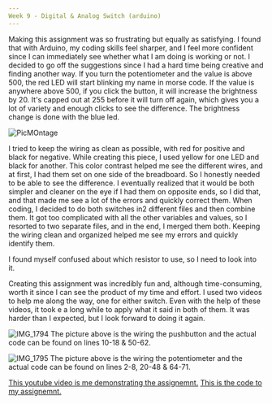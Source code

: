```yaml
---
Week 9 - Digital & Analog Switch (arduino)
---
```


Making this assignment was so frustrating but equally as satisfying. I found that with Arduino, my coding skills feel sharper, and I feel more confident since I can immediately see whether what I am doing is working or not. I decided to go off the suggestions since I had a hard time being creative and finding another way. If you turn the potentiometer and the value is above 500, the red LED will start blinking my name in morse code. If the value is anywhere above 500, if you click the button, it will increase the brightness by 20. It's capped out at 255 before it will turn off again, which gives you a lot of variety and enough clicks to see the difference. The brightness change is done with the blue led.

![PicMOntage](https://user-images.githubusercontent.com/98391104/161433480-7b37fdda-6360-4112-abc7-6bce2aa799ab.jpeg)

I tried to keep the wiring as clean as possible, with red for positive and black for negative. While creating this piece, I used yellow for one LED and black for another. This color contrast helped me see the different wires, and at first, I had them set on one side of the breadboard. So I honestly needed to be able to see the difference. I eventually realized that it would be both simpler and cleaner on the eye if I had them on opposite ends, so I did that, and that made me see a lot of the errors and quickly correct them. When coding, I decided to do both switches in2 different files and then combine them. It got too complicated with all the other variables and values, so I resorted to two separate files, and in the end, I merged them both. Keeping the wiring clean and organized helped me see my errors and quickly identify them.

I found myself confused about which resistor to use, so I need to look into it.

Creating this assignment was incredibly fun and, although time-consuming, worth it since I can see the product of my time and effort. I used two videos to help me along the way, one for either switch. Even with the help of these videos, it took e a long while to apply what it said in both of them. It was harder than I expected, but I look forward to doing it again. 

![IMG_1794](https://user-images.githubusercontent.com/98391104/161432810-ff5e5155-bede-4439-9341-358deece3b0e.jpg)
The picture above is the wiring the pushbutton and the actual code can be found on lines 10-18 & 50-62. 

![IMG_1795](https://user-images.githubusercontent.com/98391104/161432830-1cf0154d-8477-4e41-8da3-e90429002e9c.jpg)
The picture above is the wiring the potentiometer and the actual code can be found on lines 2-8, 20-48 & 64-71. 

[This youtube video is me demonstrating the assignemnt.](https://youtu.be/Z4Zq916oZ88)
[This is the code to my assignemnt.](https://www.codepile.net/pile/yO7kDxOz)


